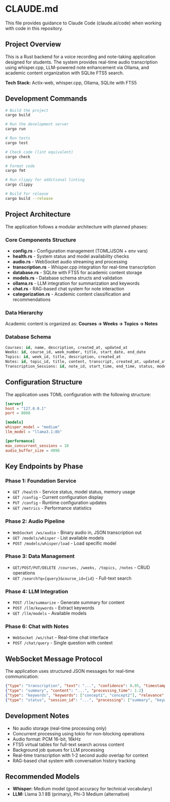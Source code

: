 # CLAUDE.md

This file provides guidance to Claude Code (claude.ai/code) when working with code in this repository.

## Project Overview

This is a Rust backend for a voice recording and note-taking application designed for students. The system provides real-time audio transcription using whisper.cpp, LLM-powered note enhancement via Ollama, and academic content organization with SQLite FTS5 search.

**Tech Stack:** Actix-web, whisper.cpp, Ollama, SQLite with FTS5

## Development Commands

```bash
# Build the project
cargo build

# Run the development server
cargo run

# Run tests
cargo test

# Check code (lint equivalent)
cargo check

# Format code
cargo fmt

# Run clippy for additional linting
cargo clippy

# Build for release
cargo build --release
```

## Project Architecture

The application follows a modular architecture with planned phases:

### Core Components Structure
- **config.rs** - Configuration management (TOML/JSON + env vars)
- **health.rs** - System status and model availability checks
- **audio.rs** - WebSocket audio streaming and processing
- **transcription.rs** - Whisper.cpp integration for real-time transcription
- **database.rs** - SQLite with FTS5 for academic content storage
- **models.rs** - Database schema structs and validation
- **ollama.rs** - LLM integration for summarization and keywords
- **chat.rs** - RAG-based chat system for note interaction
- **categorization.rs** - Academic content classification and recommendations

### Data Hierarchy
Academic content is organized as: **Courses → Weeks → Topics → Notes**

### Database Schema
```sql
Courses: id, name, description, created_at, updated_at
Weeks: id, course_id, week_number, title, start_date, end_date  
Topics: id, week_id, title, description, created_at
Notes: id, topic_id, title, content, transcript, created_at, updated_at, metadata_json
Transcription_Sessions: id, note_id, start_time, end_time, status, model_used
```

## Configuration Structure

The application uses TOML configuration with the following structure:

```toml
[server]
host = "127.0.0.1"
port = 8080

[models]
whisper_model = "medium"
llm_model = "llama3.1:8b"

[performance]
max_concurrent_sessions = 10
audio_buffer_size = 4096
```

## Key Endpoints by Phase

### Phase 1: Foundation Service
- `GET /health` - Service status, model status, memory usage
- `GET /config` - Current configuration display  
- `PUT /config` - Runtime configuration updates
- `GET /metrics` - Performance statistics

### Phase 2: Audio Pipeline
- `WebSocket /ws/audio` - Binary audio in, JSON transcription out
- `GET /models/whisper` - List available models
- `POST /models/whisper/load` - Load specific model

### Phase 3: Data Management
- `GET/POST/PUT/DELETE /courses, /weeks, /topics, /notes` - CRUD operations
- `GET /search?q={query}&course_id={id}` - Full-text search

### Phase 4: LLM Integration
- `POST /llm/summarize` - Generate summary for content
- `POST /llm/keywords` - Extract keywords
- `GET /llm/models` - Available models

### Phase 6: Chat with Notes
- `WebSocket /ws/chat` - Real-time chat interface
- `POST /chat/query` - Single question with context

## WebSocket Message Protocol

The application uses structured JSON messages for real-time communication:

```json
{"type": "transcription", "text": "...", "confidence": 0.95, "timestamp": 1234567890}
{"type": "summary", "content": "...", "processing_time": 1.2}
{"type": "keywords", "keywords": ["concept1", "concept2"], "relevance": [0.9, 0.8]}
{"type": "status", "session_id": "...", "processing": ["summary", "keywords"]}
```

## Development Notes

- No audio storage (real-time processing only)
- Concurrent processing using tokio for non-blocking operations
- Audio format: PCM 16-bit, 16kHz
- FTS5 virtual tables for full-text search across content
- Background job queues for LLM processing
- Real-time transcription with 1-2 second audio overlap for context
- RAG-based chat system with conversation history tracking

## Recommended Models
- **Whisper:** Medium model (good accuracy for technical vocabulary)
- **LLM:** Llama 3.1 8B (primary), Phi-3 Medium (alternative)